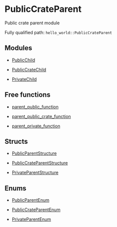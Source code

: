 # PublicCrateParent

Public crate parent module


Fully qualified path: `hello_world::PublicCrateParent`

## Modules

- [PublicChild](./hello_world-PublicCrateParent-PublicChild.md)

- [PublicCrateChild](./hello_world-PublicCrateParent-PublicCrateChild.md)

- [PrivateChild](./hello_world-PublicCrateParent-PrivateChild.md)

## Free functions

- [parent_public_function](./hello_world-PublicCrateParent-parent_public_function.md)

- [parent_public_crate_function](./hello_world-PublicCrateParent-parent_public_crate_function.md)

- [parent_private_function](./hello_world-PublicCrateParent-parent_private_function.md)

## Structs

- [PublicParentStructure](./hello_world-PublicCrateParent-PublicParentStructure.md)

- [PublicCrateParentStructure](./hello_world-PublicCrateParent-PublicCrateParentStructure.md)

- [PrivateParentStructure](./hello_world-PublicCrateParent-PrivateParentStructure.md)

## Enums

- [PublicParentEnum](./hello_world-PublicCrateParent-PublicParentEnum.md)

- [PublicCrateParentEnum](./hello_world-PublicCrateParent-PublicCrateParentEnum.md)

- [PrivateParentEnum](./hello_world-PublicCrateParent-PrivateParentEnum.md)

